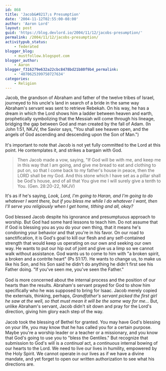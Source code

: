 ```yaml
---
id: 868
title: 'Jacob&#8217;s Presumption'
date: '2004-11-12T02:55:00-08:00'
author: 'Aaron Lord'
layout: post
guid: 'https://blog.devlord.io/2004/11/12/jacobs-presumption/'
permalink: /2004/11/12/jacobs-presumption/
activitypub_status:
    - federated
blogger_blog:
    - mustfollow.blogspot.com
blogger_author:
    - Aaron
blogger_f316279e632a22cbc8478bd21b80f9b4_permalink:
    - '4070625399750727634'
categories:
    - Religion
---
```


Jacob, the grandson of Abraham and father of the twelve tribes of Israel, journeyed to his uncle's land in search of a bride in the same way Abraham's servant was sent to retrieve Rebekah.  On his way, he has a dream in which the Lord shows him a ladder between heaven and earth, prophetically symbolizing that the Messiah will come through his lineage, bridging the gap between God and man created by the fall of Adam.  (In John 1:51, NKJV, the Savior says, "You shall see heaven open, and the angels of God ascending and descending upon the Son of Man.")<br /><br />It's important to note that Jacob is not yet fully committed to the Lord at this point.  He contemplates it, and strikes a bargain with God.<br /><blockquote>Then Jacob made a vow, saying, "If God will be with me, and keep me in this way that I am going, and give me bread to eat and clothing to put on, so that I come back to my father's house in peace, then the LORD shall be my God. And this stone which I have set as a pillar shall be God's house, and of all that You give me I will surely give a tenth to You. (Gen. 28:20-22, NKJV)</blockquote>    It's as if he's saying, <i>Look, Lord, I'm going to Haran, and I'm going to do whatever I want there, but if you bless me while I do whatever I want, then I'll serve you religiously when I get home, tithing and all, okay?</i><br /><br />God blessed Jacob despite his ignorance and presumptuous approach to worship.  But God had some hard lessons to teach him.  Do not assume that if God is blessing you as you do your own thing, that it means he's condoning your behavior and that you're in his favor.  On our road to sanctification, it is God's goal to kill our flesh and any self-contained strength that would keep us operating on our own and seeking our own way.  He wants to put our hip out of joint and give us a limp so we cannot walk without assistance.  God wants us to come to him with "a broken spirit, a broken and a contrite heart" (Ps 51:17).  He wants to change us, to make us like his Son, and his Son said he didn't do anything he didn't first see his Father doing.  "If you've seen me, you've seen the Father."<br /><br />God is more concerned about the internal process and the position of our hearts than the results.  Abraham's servant prayed for God to show him specifically who he was supposed to bring for Isaac.  Jacob merely copied the externals, thinking, perhaps, <i>Grandfather's servant picked the first girl he saw at the well, so that must mean it will be the same way for me...</i>  But, unlike Abraham's servant, Jacob didn't sit down and pray for the Lord's direction, giving him glory each step of the way.<br /><br />Jacob took the blessing of Bethel for granted.  You may have God's blessing on your life, you may know that he has called you for a certain purpose.  Maybe you're a worship leader or a teacher or a missionary, and you know that God's going to use you to "bless the Gentiles."  But recognize that submission to God's will is a <i>continual</i> act, a <i>continuous</i> internal bowing of our hearts to the Lord.  We need to live our lives in humility, empowered by the Holy Spirit.  We cannot operate in our lives as if we have a divine mandate, and yet forget to open our written authorization to see what his directions are.<div class="blogger-post-footer"><img width='1' height='1' src='' alt='' /></div>
